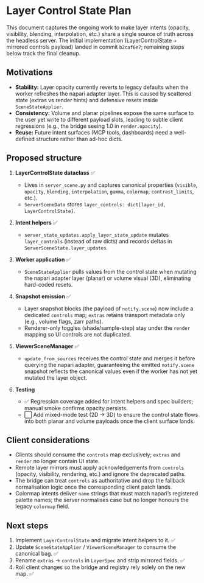 # Layer Control State Plan

This document captures the ongoing work to make layer intents (opacity, visibility, blending, interpolation, etc.) share a single source of truth across the headless server. The initial implementation (LayerControlState + mirrored controls payload) landed in commit `b2caf6e7`; remaining steps below track the final cleanup.

## Motivations

- **Stability:** Layer opacity currently reverts to legacy defaults when the worker refreshes the napari adapter layer. This is caused by scattered state (extras vs render hints) and defensive resets inside `SceneStateApplier`.
- **Consistency:** Volume and planar pipelines expose the same surface to the user yet write to different payload slots, leading to subtle client regressions (e.g., the bridge seeing 1.0 in `render.opacity`).
- **Reuse:** Future intent surfaces (MCP tools, dashboards) need a well-defined structure rather than ad-hoc dicts.

## Proposed structure

1. **LayerControlState dataclass** ✅
   - Lives in `server_scene.py` and captures canonical properties (`visible`, `opacity`, `blending`, `interpolation`, `gamma`, `colormap`, `contrast_limits`, etc.).
   - `ServerSceneData` stores `layer_controls: dict[layer_id, LayerControlState]`.

2. **Intent helpers** ✅
   - `server_state_updates.apply_layer_state_update` mutates `layer_controls` (instead of raw dicts) and records deltas in `ServerSceneState.layer_updates`.

3. **Worker application** ✅
   - `SceneStateApplier` pulls values from the control state when mutating the napari adapter layer (planar) or volume visual (3D), eliminating hard-coded resets.

4. **Snapshot emission** ✅
   - Layer snapshot blocks (the payload of `notify.scene`) now include a dedicated `controls` map; `extras` retains transport metadata only (e.g., volume flags, zarr paths).
   - Renderer-only toggles (shade/sample-step) stay under the `render` mapping so UI controls are not duplicated.

5. **ViewerSceneManager** ✅
   - `update_from_sources` receives the control state and merges it before querying the napari adapter, guaranteeing the emitted `notify.scene` snapshot reflects the canonical values even if the worker has not yet mutated the layer object.

6. **Testing**
   - ✅ Regression coverage added for intent helpers and spec builders; manual smoke confirms opacity persists.
   - ⬜ Add mixed-mode test (2D → 3D) to ensure the control state flows into both planar and volume payloads once the client surface lands.

## Client considerations

- Clients should consume the `controls` map exclusively; `extras` and `render` no longer contain UI state.
- Remote layer mirrors must apply acknowledgements from `controls` (opacity, visibility, rendering, etc.) and ignore the deprecated paths.
- The bridge can treat `controls` as authoritative and drop the fallback normalisation logic once the corresponding client patch lands.
- Colormap intents deliver `name` strings that must match napari’s registered palette names; the server normalises case but no longer honours the legacy `colormap` field.

## Next steps

1. Implement `LayerControlState` and migrate intent helpers to it. ✅
2. Update `SceneStateApplier` / `ViewerSceneManager` to consume the canonical bag. ✅
3. Rename `extras` → `controls` in `LayerSpec` and strip mirrored fields. ✅
4. Roll client changes so the bridge and registry rely solely on the new map. ✅
